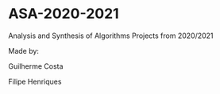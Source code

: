 # ASA-2020-2021
Analysis and Synthesis of Algorithms Projects from 2020/2021

Made by:

Guilherme Costa

Filipe Henriques
